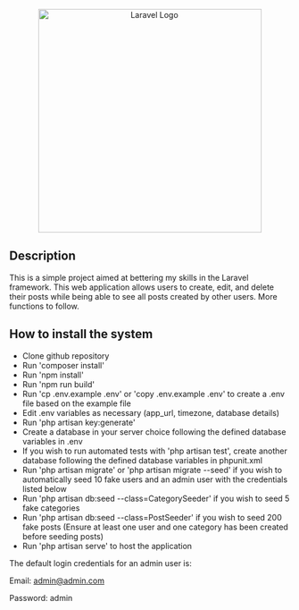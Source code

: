 <p align="center"><a href="https://laravel.com" target="_blank"><img src="https://raw.githubusercontent.com/laravel/art/master/logo-lockup/5%20SVG/2%20CMYK/1%20Full%20Color/laravel-logolockup-cmyk-red.svg" width="400" alt="Laravel Logo"></a></p>

## Description

This is a simple project aimed at bettering my skills in the Laravel framework. This web application allows users to create, edit, and delete their posts while being able to see all posts created by other users. More functions to follow.

## How to install the system

-   Clone github repository
-   Run 'composer install'
-   Run 'npm install'
-   Run 'npm run build'
-   Run 'cp .env.example .env' or 'copy .env.example .env' to create a .env file based on the example file
-   Edit .env variables as necessary (app_url, timezone, database details)
-   Run 'php artisan key:generate'
-   Create a database in your server choice following the defined database variables in .env
-   If you wish to run automated tests with 'php artisan test', create another database following the defined database variables in phpunit.xml
-   Run 'php artisan migrate' or 'php artisan migrate --seed' if you wish to automatically seed 10 fake users and an admin user with the credentials listed below
-   Run 'php artisan db:seed --class=CategorySeeder' if you wish to seed 5 fake categories
-   Run 'php artisan db:seed --class=PostSeeder' if you wish to seed 200 fake posts (Ensure at least one user and one category has been created before seeding posts)
-   Run 'php artisan serve' to host the application

The default login credentials for an admin user is:

Email: admin@admin.com

Password: admin
